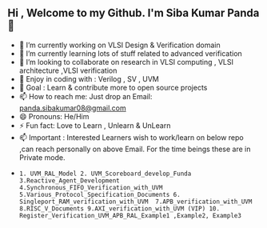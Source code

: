 ## Hi , Welcome to my Github. I'm Siba Kumar Panda 👋

- 🔭 I’m currently working on VLSI Design & Verification domain
- 🌱 I’m currently learning lots of stuff related to advanced verification
- 👯 I’m looking to collaborate on research in VLSI computing , VLSI architecture ,VLSI verification
- 🤔 Enjoy in coding with : Verilog , SV , UVM
- 💬 Goal : Learn & contribute more to open source projects
- 📫 How to reach me: Just drop an Email: panda.sibakumar08@gmail.com
- 😄 Pronouns: He/Him
- ⚡ Fun fact: Love to Learn , Unlearn & UnLearn
- 📫 Important : Interested Learners wish to work/learn on below repo ,can reach personally on above Email. For the time beings these are in Private mode.
-     1. UVM_RAL_Model 2. UVM_Scoreboard_develop_Funda 3.Reactive_Agent_Development 4.Synchronous_FIFO_Verification_with_UVM  5.Various_Protocol_Specification_Documents 6. Singleport_RAM_verification_with_UVM  7.APB_verification_with_UVM  8.RISC_V_Documents 9.AXI_verification_with_UVM (VIP) 10. Register_Verification_UVM_APB_RAL_Example1 ,Example2, Example3            
      

 <!--
**Sibakumarpanda/Sibakumarpanda** is a ✨ _special_ ✨ repository because its `README.md` (this file) appears on your GitHub profile. 
